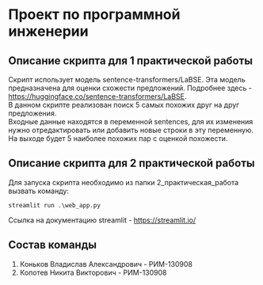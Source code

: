 # Проект по программной инженерии

## Описание скрипта для 1 практической работы
Скрипт использует модель sentence-transformers/LaBSE. Эта модель предназначена
для оценки схожести предложений. Подробнее здесь - https://huggingface.co/sentence-transformers/LaBSE.  
В данном скрипте реализован поиск 5 самых похожих друг на друг предложения.  
Входные данные находятся в переменной sentences, для их изменения нужно отредактировать или добавить новые строки
в эту переменную.  
На выходе будет 5 наиболее похожих пар с оценкой похожести.

## Описание скрипта для 2 практической работы
Для запуска скрипта необходимо из папки 2_практическая_работа вызвать команду:  
```
streamlit run .\web_app.py
```
Ссылка на документацию streamlit - https://streamlit.io/  

## Состав команды
1. Коньков Владислав Александрович - РИМ-130908
2. Копотев Никита Викторович - РИМ-130908
